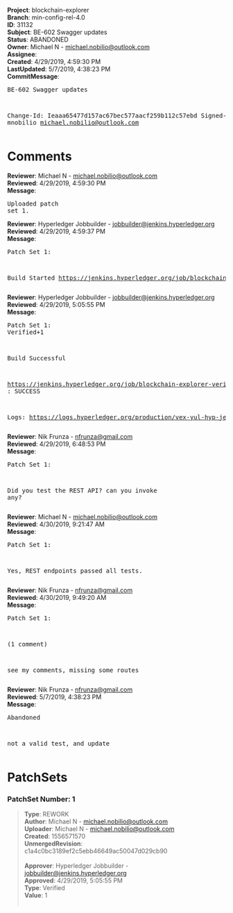 <strong>Project</strong>: blockchain-explorer<br><strong>Branch</strong>: min-config-rel-4.0<br><strong>ID</strong>: 31132<br><strong>Subject</strong>: BE-602 Swagger updates<br><strong>Status</strong>: ABANDONED<br><strong>Owner</strong>: Michael N - michael.nobilio@outlook.com<br><strong>Assignee</strong>:<br><strong>Created</strong>: 4/29/2019, 4:59:30 PM<br><strong>LastUpdated</strong>: 5/7/2019, 4:38:23 PM<br><strong>CommitMessage</strong>:<br><pre>BE-602 Swagger updates

Change-Id: Ieaaa65477d157ac67bec577aacf259b112c57ebd
Signed-off-by: mnobilio <michael.nobilio@outlook.com>
</pre><h1>Comments</h1><strong>Reviewer</strong>: Michael N - michael.nobilio@outlook.com<br><strong>Reviewed</strong>: 4/29/2019, 4:59:30 PM<br><strong>Message</strong>: <pre>Uploaded patch set 1.</pre><strong>Reviewer</strong>: Hyperledger Jobbuilder - jobbuilder@jenkins.hyperledger.org<br><strong>Reviewed</strong>: 4/29/2019, 4:59:37 PM<br><strong>Message</strong>: <pre>Patch Set 1:

Build Started https://jenkins.hyperledger.org/job/blockchain-explorer-verify-x86_64/133/</pre><strong>Reviewer</strong>: Hyperledger Jobbuilder - jobbuilder@jenkins.hyperledger.org<br><strong>Reviewed</strong>: 4/29/2019, 5:05:55 PM<br><strong>Message</strong>: <pre>Patch Set 1: Verified+1

Build Successful 

https://jenkins.hyperledger.org/job/blockchain-explorer-verify-x86_64/133/ : SUCCESS

Logs: https://logs.hyperledger.org/production/vex-yul-hyp-jenkins-3/blockchain-explorer-verify-x86_64/133</pre><strong>Reviewer</strong>: Nik Frunza - nfrunza@gmail.com<br><strong>Reviewed</strong>: 4/29/2019, 6:48:53 PM<br><strong>Message</strong>: <pre>Patch Set 1:

Did you test the REST API? can you invoke any?</pre><strong>Reviewer</strong>: Michael N - michael.nobilio@outlook.com<br><strong>Reviewed</strong>: 4/30/2019, 9:21:47 AM<br><strong>Message</strong>: <pre>Patch Set 1:

Yes, REST endpoints passed all tests.</pre><strong>Reviewer</strong>: Nik Frunza - nfrunza@gmail.com<br><strong>Reviewed</strong>: 4/30/2019, 9:49:20 AM<br><strong>Message</strong>: <pre>Patch Set 1:

(1 comment)

see my comments, missing some routes</pre><strong>Reviewer</strong>: Nik Frunza - nfrunza@gmail.com<br><strong>Reviewed</strong>: 5/7/2019, 4:38:23 PM<br><strong>Message</strong>: <pre>Abandoned

not a valid test, and update</pre><h1>PatchSets</h1><h3>PatchSet Number: 1</h3><blockquote><strong>Type</strong>: REWORK<br><strong>Author</strong>: Michael N - michael.nobilio@outlook.com<br><strong>Uploader</strong>: Michael N - michael.nobilio@outlook.com<br><strong>Created</strong>: 1556571570<br><strong>UnmergedRevision</strong>: c1a4c0bc3189ef2c5ebb46649ac50047d029cb90<br><br><strong>Approver</strong>: Hyperledger Jobbuilder - jobbuilder@jenkins.hyperledger.org<br><strong>Approved</strong>: 4/29/2019, 5:05:55 PM<br><strong>Type</strong>: Verified<br><strong>Value</strong>: 1<br><br></blockquote>